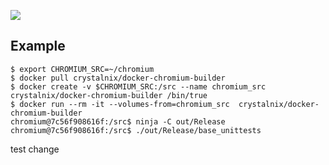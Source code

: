 [![](https://badge.imagelayers.io/crystalnix/docker-chromium-builder:latest.svg)](https://imagelayers.io/?images=crystalnix/docker-chromium-builder:latest 'Get your own badge on imagelayers.io')

## Example

```shell
$ export CHROMIUM_SRC=~/chromium
$ docker pull crystalnix/docker-chromium-builder
$ docker create -v $CHROMIUM_SRC:/src --name chromium_src crystalnix/docker-chromium-builder /bin/true
$ docker run --rm -it --volumes-from=chromium_src  crystalnix/docker-chromium-builder
chromium@7c56f908616f:/src$ ninja -C out/Release
chromium@7c56f908616f:/src$ ./out/Release/base_unittests
```

test change
